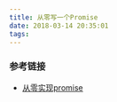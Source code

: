 ```yaml
---
title: 从零写一个Promise
date: 2018-03-14 20:35:01
tags:
---
```




### 参考链接
- [从零实现promise](https://juejin.im/post/5abb6cce5188255c3200c842)